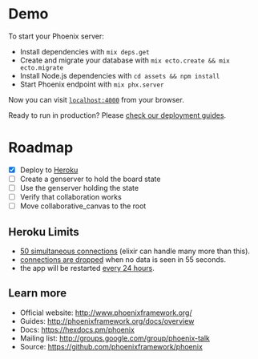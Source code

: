 # Demo

To start your Phoenix server:

  * Install dependencies with `mix deps.get`
  * Create and migrate your database with `mix ecto.create && mix ecto.migrate`
  * Install Node.js dependencies with `cd assets && npm install`
  * Start Phoenix endpoint with `mix phx.server`

Now you can visit [`localhost:4000`](http://localhost:4000) from your browser.

Ready to run in production? Please [check our deployment guides](http://www.phoenixframework.org/docs/deployment).

# Roadmap
* [x] Deploy to [Heroku](https://stormy-earth-96381.herokuapp.com/)
* [ ] Create a genserver to hold the board state
* [ ] Use the genserver holding the state
* [ ] Verify that collaboration works
* [ ] Move collaborative_canvas to the root

## Heroku Limits
* [50 simultaneous connections](https://devcenter.heroku.com/articles/http-routing#request-concurrency)
 (elixir can handle many more than this).
* [connections are dropped](https://devcenter.heroku.com/articles/limits#http-timeouts)
 when no data is seen in 55 seconds.
* the app will be restarted
 [every 24 hours](https://devcenter.heroku.com/articles/limits#detached-one-off-dyno-timeout).

## Learn more

  * Official website: http://www.phoenixframework.org/
  * Guides: http://phoenixframework.org/docs/overview
  * Docs: https://hexdocs.pm/phoenix
  * Mailing list: http://groups.google.com/group/phoenix-talk
  * Source: https://github.com/phoenixframework/phoenix
